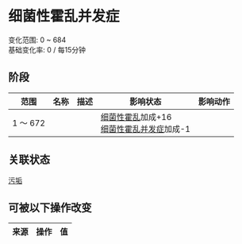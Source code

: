 # 细菌性霍乱并发症  
变化范围: 0 ~ 684  
基础变化率: 0 / 每15分钟  
## 阶段  
范围  |  名称  |  描述  |  影响状态  |  影响动作  
----  |  ----  |  ----  |  ----  |  ----  
1 ～ 672  |    |    |  [细菌性霍乱](BacteriaCholera.md)加成+16<br>[细菌性霍乱并发症](BacteriaCholeraPackage.md)加成-1  |    
## 关联状态  
[污垢](Filth.md)  
## 可被以下操作改变  
来源  |  操作  |  值  
----  |  ----  |  ----  
